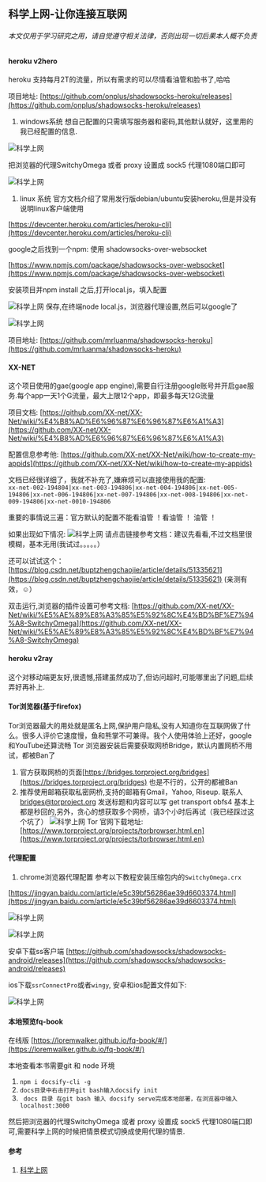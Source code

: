 ## 科学上网-让你连接互联网

###### 本文仅用于学习研究之用，请自觉遵守相关法律，否则出现一切后果本人概不负责

#### heroku v2hero
heroku 支持每月2T的流量，所以有需求的可以尽情看油管和脸书了,哈哈

项目地址: [https://github.com/onplus/shadowsocks-heroku/releases](https://github.com/onplus/shadowsocks-heroku/releases)

1. windows系统
  想自己配置的只需填写服务器和密码,其他默认就好，这里用的我已经配置的信息.

  ![科学上网](/images/linux/科学上网-让你连接互联网/internet_01.png "科学上网")

  把浏览器的代理SwitchyOmega 或者 proxy 设置成 sock5 代理1080端口即可

  ![科学上网](/images/linux/科学上网-让你连接互联网/internet_02.png "科学上网")

1. linux 系统
  官方文档介绍了常用发行版debian/ubuntu安装heroku,但是并没有说明linux客户端使用

  [https://devcenter.heroku.com/articles/heroku-cli](https://devcenter.heroku.com/articles/heroku-cli)

  google之后找到一个npm: 使用 shadowsocks-over-websocket

  [https://www.npmjs.com/package/shadowsocks-over-websocket](https://www.npmjs.com/package/shadowsocks-over-websocket)

  安装项目并npm install 之后,打开local.js，填入配置

  ![科学上网](/images/linux/科学上网-让你连接互联网/internet_03.png "科学上网")
  保存,在终端node local.js，浏览器代理设置,然后可以google了

  ![科学上网](/images/linux/科学上网-让你连接互联网/internet_04.png "科学上网")

  项目地址: [https://github.com/mrluanma/shadowsocks-heroku](https://github.com/mrluanma/shadowsocks-heroku)

#### XX-NET
这个项目使用的gae(google app engine),需要自行注册google账号并开启gae服务.每个app一天1个G流量，最大上限12个app，即最多每天12G流量

项目文档: [https://github.com/XX-net/XX-Net/wiki/%E4%B8%AD%E6%96%87%E6%96%87%E6%A1%A3](https://github.com/XX-net/XX-Net/wiki/%E4%B8%AD%E6%96%87%E6%96%87%E6%A1%A3)

配置信息参考他: [https://github.com/XX-net/XX-Net/wiki/how-to-create-my-appids](https://github.com/XX-net/XX-Net/wiki/how-to-create-my-appids)

文档已经很详细了，我就不补充了,嫌麻烦可以直接使用我的配置:   
`xx-net-002-194804|xx-net-003-194806|xx-net-004-194806|xx-net-005-194806|xx-net-006-194806|xx-net-007-194806|xx-net-008-194806|xx-net-009-194806|xx-net-0010-194806`

重要的事情说三遍：官方默认的配置不能看油管 ！看油管 ！ 油管 ！

如果出现如下情况:
![科学上网](/images/linux/科学上网-让你连接互联网/internet_05.png "科学上网")
请点击链接参考文档：建议先看看,不过文档里很模糊，基本无用(我试过。。。。。）

还可以试试这个：[https://blog.csdn.net/buptzhengchaojie/article/details/51335621](https://blog.csdn.net/buptzhengchaojie/article/details/51335621)  (亲测有效，☺）

双击运行,浏览器的插件设置可参考文档: [https://github.com/XX-net/XX-Net/wiki/%E5%AE%89%E8%A3%85%E5%92%8C%E4%BD%BF%E7%94%A8-SwitchyOmega](https://github.com/XX-net/XX-Net/wiki/%E5%AE%89%E8%A3%85%E5%92%8C%E4%BD%BF%E7%94%A8-SwitchyOmega) 

#### heroku v2ray
这个对移动端更友好,很遗憾,搭建虽然成功了,但访问超时,可能哪里出了问题,后续弄好再补上.

#### Tor浏览器(基于firefox)
Tor浏览器最大的用处就是匿名上网,保护用户隐私,没有人知道你在互联网做了什么。很多人评价它速度慢，鱼和熊掌不可兼得。我个人使用体验上还好，google和YouTube还算流畅
Tor 浏览器安装后需要获取网桥Bridge，默认内置网桥不用试，都被Ban了
1. 官方获取网桥的页面[https://bridges.torproject.org/bridges](https://bridges.torproject.org/bridges) 也是不行的，公开的都被Ban
1. 推荐使用邮箱获取私密网桥,支持的邮箱有Gmail，Yahoo, Riseup. 联系人 <bridges@torproject.org>
发送标题和内容可以写 get transport obfs4    基本上都是秒回的,另外，贪心的想获取多个网桥，请3个小时后再试（我已经踩过这个坑了）
![科学上网](/images/linux/科学上网-让你连接互联网/internet_06.png "科学上网")
Tor 官网下载地址: [https://www.torproject.org/projects/torbrowser.html.en](https://www.torproject.org/projects/torbrowser.html.en)

#### 代理配置
1. chrome浏览器代理配置
参考以下教程安装压缩包内的`SwitchyOmega.crx`

[https://jingyan.baidu.com/article/e5c39bf56286ae39d6603374.html](https://jingyan.baidu.com/article/e5c39bf56286ae39d6603374.html)

![科学上网](/images/linux/科学上网-让你连接互联网/internet_07.png "科学上网")

![科学上网](/images/linux/科学上网-让你连接互联网/internet_08.jpg "科学上网")

安卓下载ss客户端
[https://github.com/shadowsocks/shadowsocks-android/releases](https://github.com/shadowsocks/shadowsocks-android/releases)

ios下载`ssrConnectPro`或者`wingy`,
安卓和ios配置文件如下:

![科学上网](/images/linux/科学上网-让你连接互联网/internet_09.png "科学上网")

#### 本地预览fq-book
在线版 [https://loremwalker.github.io/fq-book/#/](https://loremwalker.github.io/fq-book/#/)

本地查看本书需要git 和 node 环境
1. `npm i docsify-cli -g`
1. `docs目录中右击打开git bash输入docsify init`
1. ` docs 目录 在git bash 输入 docsify serve完成本地部署，在浏览器中输入localhost:3000`

然后把浏览器的代理SwitchyOmega 或者 proxy 设置成 sock5 代理1080端口即可,需要科学上网的时候把情景模式切换成使用代理的情景.



#### 参考
1. [科学上网](https://github.com/loremwalker/fq-book)
